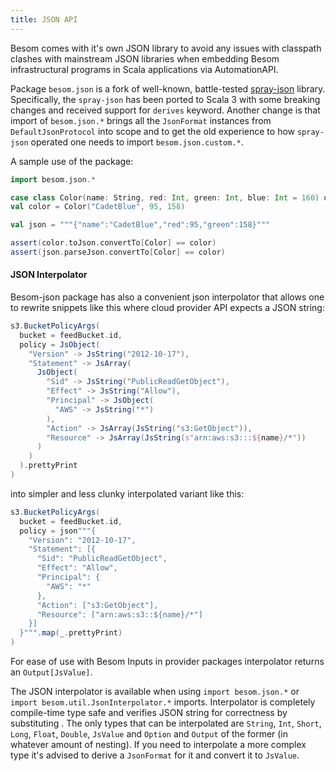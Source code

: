 ```yaml
---
title: JSON API
---
```


Besom comes with it's own JSON library to avoid any issues with classpath clashes with mainstream JSON libraries when embedding
Besom infrastructural programs in Scala applications via AutomationAPI. 

Package `besom.json` is a fork of well-known, battle-tested 
[spray-json](https://github.com/spray/spray-json) library. Specifically, the `spray-json` has been ported to Scala 3 with some 
breaking changes and received support for `derives` keyword. Another change is that import of `besom.json.*` brings all the 
`JsonFormat` instances from `DefaultJsonProtocol` into scope and to get the old experience to how `spray-json` operated one needs 
to import `besom.json.custom.*`. 

A sample use of the package:
```scala
import besom.json.*

case class Color(name: String, red: Int, green: Int, blue: Int = 160) derives JsonFormat
val color = Color("CadetBlue", 95, 158)

val json = """{"name":"CadetBlue","red":95,"green":158}"""

assert(color.toJson.convertTo[Color] == color)
assert(json.parseJson.convertTo[Color] == color)
```

#### JSON Interpolator

Besom-json package has also a convenient json interpolator that allows one to rewrite snippets like this
where cloud provider API expects a JSON string:

```scala
s3.BucketPolicyArgs(
  bucket = feedBucket.id,
  policy = JsObject(
    "Version" -> JsString("2012-10-17"),
    "Statement" -> JsArray(
      JsObject(
        "Sid" -> JsString("PublicReadGetObject"),
        "Effect" -> JsString("Allow"),
        "Principal" -> JsObject(
          "AWS" -> JsString("*")
        ),
        "Action" -> JsArray(JsString("s3:GetObject")),
        "Resource" -> JsArray(JsString(s"arn:aws:s3:::${name}/*"))
      )
    )
  ).prettyPrint
)
```

into simpler and less clunky interpolated variant like this: 

```scala
s3.BucketPolicyArgs(
  bucket = feedBucket.id,
  policy = json"""{
    "Version": "2012-10-17",
    "Statement": [{
      "Sid": "PublicReadGetObject",
      "Effect": "Allow",
      "Principal": {
        "AWS": "*"
      },
      "Action": ["s3:GetObject"],
      "Resource": ["arn:aws:s3::${name}/*"]
    }]
  }""".map(_.prettyPrint)
)
```

For ease of use with Besom Inputs in provider packages interpolator returns an `Output[JsValue]`.

The JSON interpolator is available when using `import besom.json.*` or `import besom.util.JsonInterpolator.*` imports. Interpolator is 
completely compile-time type safe and verifies JSON string for correctness by substituting . The only types that can be interpolated are 
`String`, `Int`, `Short`, `Long`, `Float`, `Double`, `JsValue` and `Option` and `Output` of the former (in whatever amount of nesting). 
If you need to interpolate a more complex type it's advised to derive a `JsonFormat` for it and convert it to `JsValue`.